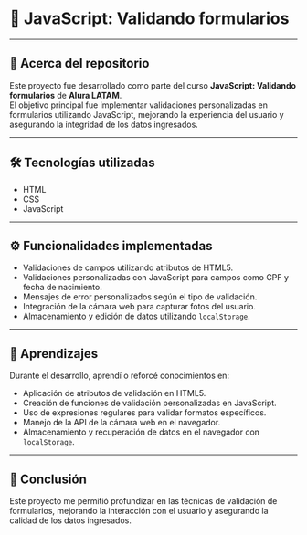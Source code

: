 # 📌 JavaScript: Validando formularios

---

## 📂 Acerca del repositorio

Este proyecto fue desarrollado como parte del curso **JavaScript: Validando formularios** de **Alura LATAM**.  
El objetivo principal fue implementar validaciones personalizadas en formularios utilizando JavaScript, mejorando la experiencia del usuario y asegurando la integridad de los datos ingresados.

---

## 🛠️ Tecnologías utilizadas

- HTML  
- CSS  
- JavaScript

---

## ⚙️ Funcionalidades implementadas

- Validaciones de campos utilizando atributos de HTML5.  
- Validaciones personalizadas con JavaScript para campos como CPF y fecha de nacimiento.  
- Mensajes de error personalizados según el tipo de validación.  
- Integración de la cámara web para capturar fotos del usuario.  
- Almacenamiento y edición de datos utilizando `localStorage`.

---

## 🚀 Aprendizajes

Durante el desarrollo, aprendí o reforcé conocimientos en:

- Aplicación de atributos de validación en HTML5.  
- Creación de funciones de validación personalizadas en JavaScript.  
- Uso de expresiones regulares para validar formatos específicos.  
- Manejo de la API de la cámara web en el navegador.  
- Almacenamiento y recuperación de datos en el navegador con `localStorage`.

---

## 🎯 Conclusión

Este proyecto me permitió profundizar en las técnicas de validación de formularios, mejorando la interacción con el usuario y asegurando la calidad de los datos ingresados.
